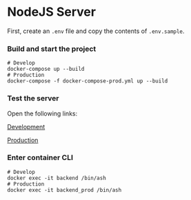 # NodeJS Server

First, create an `.env` file and copy the contents of `.env.sample`.

### Build and start the project

```
# Develop
docker-compose up --build
# Production
docker-compose -f docker-compose-prod.yml up --build
```

### Test the server

Open the following links:

[Development](http://localhost:3031)

[Production](http://localhost:3032)

### Enter container CLI

```
# Develop
docker exec -it backend /bin/ash
# Production
docker exec -it backend_prod /bin/ash
```
